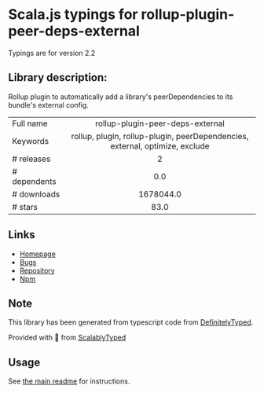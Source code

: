 
# Scala.js typings for rollup-plugin-peer-deps-external

Typings are for version 2.2

## Library description:
Rollup plugin to automatically add a library's peerDependencies to its bundle's external config.

|                    |                 |
| ------------------ | :-------------: |
| Full name          | rollup-plugin-peer-deps-external |
| Keywords           | rollup, plugin, rollup-plugin, peerDependencies, external, optimize, exclude |
| # releases         | 2 |
| # dependents       | 0.0 |
| # downloads        | 1678044.0 |
| # stars            | 83.0 |

## Links
- [Homepage](https://github.com/pmowrer/rollup-plugin-peer-deps-external#readme)
- [Bugs](https://github.com/pmowrer/rollup-plugin-peer-deps-external/issues)
- [Repository](https://github.com/pmowrer/rollup-plugin-peer-deps-external)
- [Npm](https://www.npmjs.com/package/rollup-plugin-peer-deps-external)
    


## Note
This library has been generated from typescript code from [DefinitelyTyped](https://definitelytyped.org).

Provided with :purple_heart: from [ScalablyTyped](https://github.com/oyvindberg/ScalablyTyped)

## Usage
See [the main readme](../../readme.md) for instructions.



